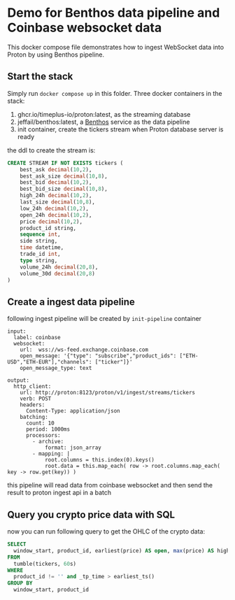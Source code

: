 # Demo for Benthos data pipeline and Coinbase websocket data



This docker compose file demonstrates how to ingest WebSocket data into Proton by using Benthos pipeline. 



## Start the stack

Simply run `docker compose up` in this folder. Three docker containers in the stack:

1. ghcr.io/timeplus-io/proton:latest, as the streaming database
2. jeffail/benthos:latest, a [Benthos](https://www.benthos.dev/) service as the data pipeline
3. init container, create the tickers stream when Proton database server is ready

the ddl to create the stream is:

```sql
CREATE STREAM IF NOT EXISTS tickers (
    best_ask decimal(10,2),
    best_ask_size decimal(10,8),
    best_bid decimal(10,2),
    best_bid_size decimal(10,8),
    high_24h decimal(10,2),
    last_size decimal(10,8),
    low_24h decimal(10,2),
    open_24h decimal(10,2),
    price decimal(10,2),
    product_id string,
    sequence int,
    side string,
    time datetime,
    trade_id int,
    type string,
    volume_24h decimal(20,8),
    volume_30d decimal(20,8)
)
```

## Create a ingest data pipeline

following ingest pipeline will be created by `init-pipeline` container

```
input:
  label: coinbase
  websocket:
    url:  wss://ws-feed.exchange.coinbase.com
    open_message: '{"type": "subscribe","product_ids": ["ETH-USD","ETH-EUR"],"channels": ["ticker"]}'
    open_message_type: text

output:
  http_client:
    url: http://proton:8123/proton/v1/ingest/streams/tickers
    verb: POST
    headers: 
      Content-Type: application/json
    batching:
      count: 10
      period: 1000ms
      processors:
        - archive:
            format: json_array
        - mapping: |
            root.columns = this.index(0).keys()
            root.data = this.map_each( row -> root.columns.map_each( key -> row.get(key)) )

```

this pipeline will read data from coinbase websocket and then send the result to proton ingest api in a batch


## Query you crypto price data with SQL

now you can run following query to get the OHLC of the crypto data:

```sql
SELECT
  window_start, product_id, earliest(price) AS open, max(price) AS high, min(price) AS low, latest(price) AS close
FROM
  tumble(tickers, 60s)
WHERE
  product_id != '' and _tp_time > earliest_ts()
GROUP BY
  window_start, product_id
```


